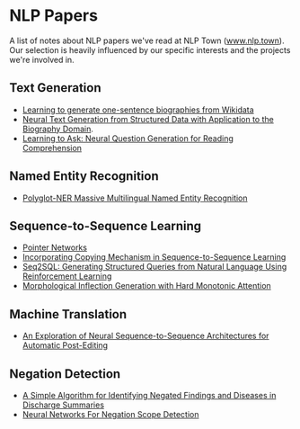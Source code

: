 # NLP Papers

A list of notes about NLP papers we've read at NLP Town (www.nlp.town). Our selection is 
heavily influenced by our specific interests and the projects we're involved in.

## Text Generation

- [Learning to generate one-sentence biographies from Wikidata](Learning%20to%20generate%20one-sentence%20biographies%20from%20Wikidata.md)
- [Neural Text Generation from Structured Data with Application to the Biography Domain](Neural%20Text%20Generation%20from%20Structured%20Data%20with%20Application%20to%20the%20Biography%20Domain.md).
- [Learning to Ask: Neural Question Generation for Reading Comprehension](Learning%20to%20Ask%3A%20Neural%20Question%20Generation%20for%20Reading%20Comprehension.md)

## Named Entity Recognition

- [Polyglot-NER Massive Multilingual Named Entity Recognition](Polyglot-NER%20Massive%20Multilingual%20Named%20Entity%20Recognition.md)

## Sequence-to-Sequence Learning

- [Pointer Networks](Pointer%20Networks.md)
- [Incorporating Copying Mechanism in Sequence-to-Sequence Learning](Incorporating%20Copying%20Mechanism%20in%20Sequence-to-Sequence%20Learning.md)
- [Seq2SQL: Generating Structured Queries from Natural Language Using Reinforcement Learning](Seq2SQL%3A%20Generating%20Structured%20Queries%20from%20Natural%20Language%20Using%20Reinforcement%20Learning.md)
- [Morphological Inflection Generation with Hard Monotonic Attention](Morphological%20Inflection%20Generation%20with%20Hard%20Monotonic%20Attention.md)

## Machine Translation

- [An Exploration of Neural Sequence-to-Sequence Architectures for Automatic Post-Editing](An%20Exploration%20of%20Neural%20Sequence-to-Sequence%20Architectures%20for%20Automatic%20Post-Editing.md)

## Negation Detection

- [A Simple Algorithm for Identifying Negated Findings and Diseases in Discharge Summaries](A%20Simple%20Algorithm%20for%20Identifying%20Negated%20Findings%20and%20Diseases%20in%20Discharge%20Summaries.md)
- [Neural Networks For Negation Scope Detection](Neural%20Networks%20For%20Negation%20Scope%20Detection.md)